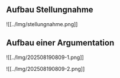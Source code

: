 ## Aufbau Stellungnahme

![[../Img/stellungnahme.png]]

## Aufbau einer Argumentation

![[../Img/202508190809-1.png]]

![[../Img/202508190809-2.png]]